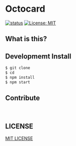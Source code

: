# Octocard

[![status](https://img.shields.io/badge/status-alpha-blue.svg)](https://img.shields.io/badge/status-alpha-blue.svg)
[![License: MIT](https://img.shields.io/badge/License-MIT-yellow.svg)](https://opensource.org/licenses/MIT)

## What is this?

## Developmemt Install
```bash
$ git clone 
$ cd 
$ npm install
$ npm start
```

## Contribute

</br>

## LICENSE
[MIT LICENSE](./LICENSE)
